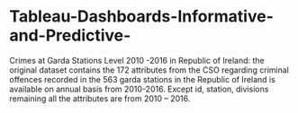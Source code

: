 # Tableau-Dashboards-Informative-and-Predictive-
Crimes at Garda Stations Level 2010 -2016 in Republic of Ireland: 
the original dataset contains the 172 attributes from the CSO regarding criminal offences recorded in the 563 garda stations in the Republic of Ireland is available on annual basis from 2010-2016. Except id, station, divisions remaining all the attributes are from 2010 – 2016.
